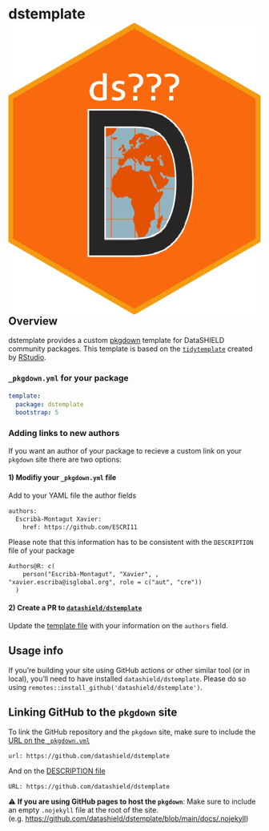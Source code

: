 
<!-- README.md is generated from README.Rmd. Please edit this file -->

# dstemplate <img src="man/figures/logo.png" align="right" />

## Overview

dstemplate provides a custom [pkgdown](https://pkgdown.r-lib.org)
template for DataSHIELD community packages. This template is based on
the [`tidytemplate`](https://tidytemplate.tidyverse.org/) created by
[RStudio](https://www.rstudio.com/).

### `_pkgdown.yml` for your package

``` yaml
template:
  package: dstemplate
  bootstrap: 5
```

### Adding links to new authors

If you want an author of your package to recieve a custom link on your
`pkgdown` site there are two options:

#### 1) Modifiy your `_pkgdown.yml` file

Add to your YAML file the author fields

    authors:
      Escribà-Montagut Xavier:
        href: https://github.com/ESCRI11

Please note that this information has to be consistent with the
`DESCRIPTION` file of your package

    Authors@R: c(
        person("Escribà-Montagut", "Xavier", , "xavier.escriba@isglobal.org", role = c("aut", "cre"))
      )

#### 2) Create a PR to [`datashield/dstemplate`](https://github.com/datashield/dstemplate)

Update the [template
file](https://github.com/datashield/dstemplate/blob/main/inst/pkgdown/BS5/_pkgdown.yml)
with your information on the `authors` field.

## Usage info

If you’re building your site using GitHub actions or other similar tool
(or in local), you’ll need to have installed `datashield/dstemplate`.
Please do so using `remotes::install_github('datashield/dstemplate')`.

## Linking GitHub to the `pkgdown` site

To link the GitHub repository and the `pkgdown` site, make sure to
include the [URL on the
`_pkgdown.yml`](https://github.com/datashield/dstemplate/blob/main/_pkgdown.yml#L5)

    url: https://github.com/datashield/dstemplate

And on the [DESCRIPTION
file](https://github.com/datashield/dstemplate/blob/main/DESCRIPTION#L9)

    URL: https://github.com/datashield/dstemplate

:warning: **If you are using GitHub pages to host the `pkgdown`**: Make
sure to include an empty `.nojekyll` file at the root of the site.
(e.g. <https://github.com/datashield/dstemplate/blob/main/docs/.nojekyll>)
